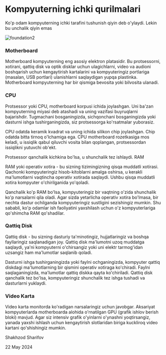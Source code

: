 # Kompyuterning ichki qurilmalari

Ko'p odam kompyuterning ichki tarafini tushunish qiyin deb o'ylaydi. Lekin bu unchalik qiyin emas

![foundation2](/images/foundation2.webp)

### Motherboard
Motherboard kompyuterning eng asosiy elektron platasidir. Bu protsessorni, xotirani, qattiq disk va optik disklar uchun ulagichlarni, video va audioni boshqarish uchun kengaytirish kartalarini va kompyuteringiz portlariga (masalan, USB portlari) ulanishlarni saqlaydigan yupqa plastinka. Motherboard kompyuterning har bir qismiga bevosita yoki bilvosita ulanadi.

### CPU
Protsessor yoki CPU, motherboard korpusi ichida joylashgan. Uni ba'zan kompyuterning miyasi deb atashadi va uning vazifasi buyruqlarni bajarishdir. Tugmachani bosganingizda, sichqonchani bosganingizda yoki dasturni ishga tushirganingizda, siz protsessorga ko'rsatmalar yuborasiz.

CPU odatda keramik kvadrat va uning ichida silikon chip joylashgan. Chip odatda bitta tirnoq o'lchamiga ega. CPU motherboard rozetkasiga mos keladi, u issiqlik qabul qiluvchi vosita bilan qoplangan, protsessordan issiqlikni yutuvchi ob'ekt.

<tip-element>
    Protsessor qanchalik kichkina bo'lsa, u shunchalik tez ishlaydi.
</tip-element

### RAM
RAM yoki operativ xotira - bu sizning tizimingizning qisqa muddatli xotirasi. Qachonki kompyuteringiz hisob-kitoblarni amalga oshirsa, u kerakli ma'lumotlarni vaqtincha operativ xotirada saqlaydi. Ushbu qisqa muddatli xotira kompyuter o'chirilganida yo'qoladi.

Qanchalik ko'p RAM bo'lsa, kompyuteringiz bir vaqtning o'zida shunchalik ko'p narsalarni qila oladi. Agar sizda yetarlicha operativ xotira bo'lmasa, bir nechta dastur ochilganda kompyuteringiz sustligini sezishingiz mumkin. Shu sababli, ko'p odamlar ish faoliyatini yaxshilash uchun o'z kompyuterlariga qo'shimcha RAM qo'shadilar.

### Qattiq Disk
Qattiq disk - bu sizning dasturiy ta'minotingiz, hujjatlaringiz va boshqa fayllaringiz saqlanadigan joy. Qattiq disk ma'lumotni uzoq muddatga saqlaydi, ya'ni kompyuterni o'chirsangiz yoki uni elektr tarmog'idan uzsangiz ham ma'lumotlar saqlanib qoladi.

Dasturni ishga tushirganingizda yoki faylni ochganingizda, kompyuter qattiq diskdagi ma'lumotlarning bir qismini operativ xotiraga ko'chiradi. Faylni saqlaganingizda, ma'lumotlar qattiq diskka qayta ko'chiriladi. Qattiq disk qanchalik tez bo'lsa, kompyuteringiz shunchalik tez ishga tushadi va dasturlarni yuklaydi.

### Video Karta
Video karta monitorda ko'radigan narsalaringiz uchun javobgar. Aksariyat kompyuterlarda motherboarda alohida o'rnatilgan GPU (grafik ishlov berish bloki) mavjud. Agar siz intensiv grafik o'yinlarni o'ynashni yoqtirsangiz, yanada yaxshi ishlash uchun kengaytirish slotlaridan biriga kuckliroq video kartani qo'shishingiz mumkin.

<div class="footer">
    <p>Shakhzod Sharifov</p>
    <p>22 May 2024</p>
</div>